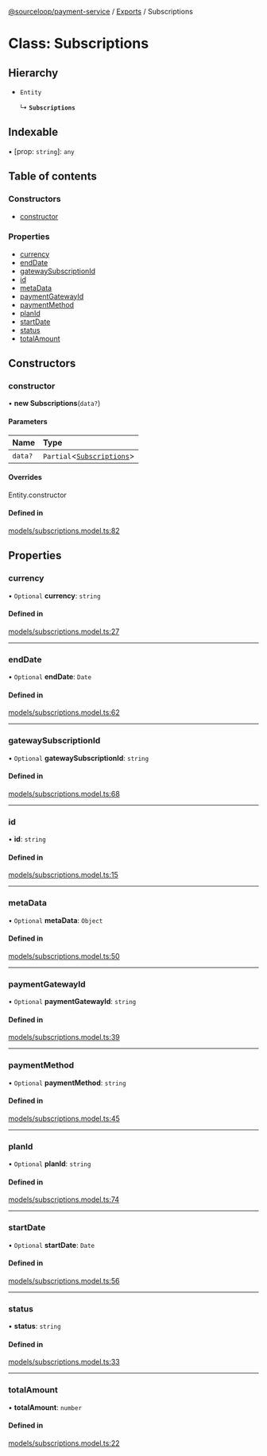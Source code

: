 [@sourceloop/payment-service](../README.md) / [Exports](../modules.md) / Subscriptions

# Class: Subscriptions

## Hierarchy

- `Entity`

  ↳ **`Subscriptions`**

## Indexable

▪ [prop: `string`]: `any`

## Table of contents

### Constructors

- [constructor](Subscriptions.md#constructor)

### Properties

- [currency](Subscriptions.md#currency)
- [endDate](Subscriptions.md#enddate)
- [gatewaySubscriptionId](Subscriptions.md#gatewaysubscriptionid)
- [id](Subscriptions.md#id)
- [metaData](Subscriptions.md#metadata)
- [paymentGatewayId](Subscriptions.md#paymentgatewayid)
- [paymentMethod](Subscriptions.md#paymentmethod)
- [planId](Subscriptions.md#planid)
- [startDate](Subscriptions.md#startdate)
- [status](Subscriptions.md#status)
- [totalAmount](Subscriptions.md#totalamount)

## Constructors

### constructor

• **new Subscriptions**(`data?`)

#### Parameters

| Name | Type |
| :------ | :------ |
| `data?` | `Partial`<[`Subscriptions`](Subscriptions.md)\> |

#### Overrides

Entity.constructor

#### Defined in

[models/subscriptions.model.ts:82](https://github.com/sourcefuse/loopback4-microservice-catalog/blob/68ec38a2a/services/payment-service/src/models/subscriptions.model.ts#L82)

## Properties

### currency

• `Optional` **currency**: `string`

#### Defined in

[models/subscriptions.model.ts:27](https://github.com/sourcefuse/loopback4-microservice-catalog/blob/68ec38a2a/services/payment-service/src/models/subscriptions.model.ts#L27)

___

### endDate

• `Optional` **endDate**: `Date`

#### Defined in

[models/subscriptions.model.ts:62](https://github.com/sourcefuse/loopback4-microservice-catalog/blob/68ec38a2a/services/payment-service/src/models/subscriptions.model.ts#L62)

___

### gatewaySubscriptionId

• `Optional` **gatewaySubscriptionId**: `string`

#### Defined in

[models/subscriptions.model.ts:68](https://github.com/sourcefuse/loopback4-microservice-catalog/blob/68ec38a2a/services/payment-service/src/models/subscriptions.model.ts#L68)

___

### id

• **id**: `string`

#### Defined in

[models/subscriptions.model.ts:15](https://github.com/sourcefuse/loopback4-microservice-catalog/blob/68ec38a2a/services/payment-service/src/models/subscriptions.model.ts#L15)

___

### metaData

• `Optional` **metaData**: `Object`

#### Defined in

[models/subscriptions.model.ts:50](https://github.com/sourcefuse/loopback4-microservice-catalog/blob/68ec38a2a/services/payment-service/src/models/subscriptions.model.ts#L50)

___

### paymentGatewayId

• `Optional` **paymentGatewayId**: `string`

#### Defined in

[models/subscriptions.model.ts:39](https://github.com/sourcefuse/loopback4-microservice-catalog/blob/68ec38a2a/services/payment-service/src/models/subscriptions.model.ts#L39)

___

### paymentMethod

• `Optional` **paymentMethod**: `string`

#### Defined in

[models/subscriptions.model.ts:45](https://github.com/sourcefuse/loopback4-microservice-catalog/blob/68ec38a2a/services/payment-service/src/models/subscriptions.model.ts#L45)

___

### planId

• `Optional` **planId**: `string`

#### Defined in

[models/subscriptions.model.ts:74](https://github.com/sourcefuse/loopback4-microservice-catalog/blob/68ec38a2a/services/payment-service/src/models/subscriptions.model.ts#L74)

___

### startDate

• `Optional` **startDate**: `Date`

#### Defined in

[models/subscriptions.model.ts:56](https://github.com/sourcefuse/loopback4-microservice-catalog/blob/68ec38a2a/services/payment-service/src/models/subscriptions.model.ts#L56)

___

### status

• **status**: `string`

#### Defined in

[models/subscriptions.model.ts:33](https://github.com/sourcefuse/loopback4-microservice-catalog/blob/68ec38a2a/services/payment-service/src/models/subscriptions.model.ts#L33)

___

### totalAmount

• **totalAmount**: `number`

#### Defined in

[models/subscriptions.model.ts:22](https://github.com/sourcefuse/loopback4-microservice-catalog/blob/68ec38a2a/services/payment-service/src/models/subscriptions.model.ts#L22)
